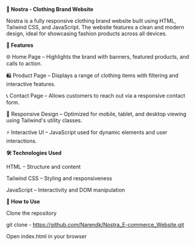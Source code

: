 **🧥 Nostra - Clothing Brand Website**

Nostra is a fully responsive clothing brand website built using HTML, Tailwind CSS, and JavaScript. The website features a clean and modern design, ideal for showcasing fashion products across all devices.

**🚀 Features**

🌐 Home Page – Highlights the brand with banners, featured products, and calls to action.

🛍️ Product Page – Displays a range of clothing items with filtering and interactive features.

📞 Contact Page – Allows customers to reach out via a responsive contact form.

📱 Responsive Design – Optimized for mobile, tablet, and desktop viewing using Tailwind's utility classes.

⚡ Interactive UI – JavaScript used for dynamic elements and user interactions.

**🛠️ Technologies Used**

HTML – Structure and content

Tailwind CSS – Styling and responsiveness

JavaScript – Interactivity and DOM manipulation

**🧪 How to Use**

Clone the repository

git clone - https://github.com/Narendk/Nostra_E-commerce_Website.git

Open index.html in your browser
